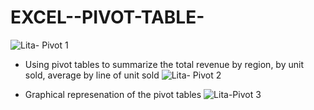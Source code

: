 # EXCEL--PIVOT-TABLE-
![Lita- Pivot 1](https://github.com/user-attachments/assets/aca09936-5ae0-40fd-aeb2-0905c168f1ec)


- Using pivot tables to summarize the total revenue by region, by unit sold, average by line of unit sold 
![Lita- Pivot 2](https://github.com/user-attachments/assets/49ec7c87-b68e-499f-9487-88c62f565aae)

- Graphical represenation of the pivot tables
![Lita-Pivot 3](https://github.com/user-attachments/assets/7cff5619-d90f-407b-a2f7-ba72ff3ee011)
